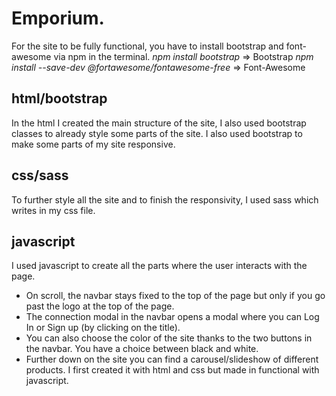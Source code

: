 # Emporium.
For the site to be fully functional, you have to install bootstrap and font-awesome via npm in the terminal.
_npm install bootstrap_ => Bootstrap
_npm install --save-dev @fortawesome/fontawesome-free_ => Font-Awesome

## html/bootstrap
In the html I created the main structure of the site, I also used bootstrap classes to already style some parts of the site.
I also used bootstrap to make some parts of my site responsive.

## css/sass
To further style all the site and to finish the responsivity, I used sass which writes in my css file.

## javascript
I used javascript to create all the parts where the user interacts with the page.
- On scroll, the navbar stays fixed to the top of the page but only if you go past the logo at the top of the page.
- The connection modal in the navbar opens a modal where you can Log In or Sign up (by clicking on the title).
- You can also choose the color of the site thanks to the two buttons in the navbar. You have a choice between black and white.
- Further down on the site you can find a carousel/slideshow of different products. I first created it with html and css but made in functional with javascript.